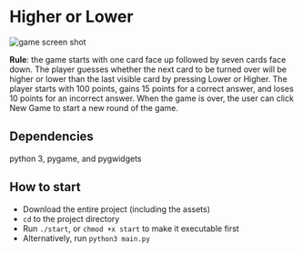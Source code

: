 # Higher or Lower

![game screen shot](assets/images/gameplay.gif)

**Rule**: the game starts with one card face up followed by seven cards face down. The player guesses whether the next card to be turned over will be higher or lower than the last visible card by pressing Lower or Higher. The player starts with 100 points, gains 15 points for a correct answer, and loses 10 points for an incorrect answer. When the game is over, the user can click New Game to start a new round of the game. 

## Dependencies

python 3, pygame, and pygwidgets

## How to start

- Download the entire project (including the assets)
- `cd` to the project directory
- Run `./start`, or `chmod +x start` to make it executable first
- Alternatively, run `python3 main.py`

